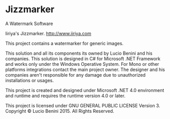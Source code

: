 # Jizzmarker
A Watermark Software

Iiriya's Jizzmarker.
http://www.iiriya.com

This project contains a watermarker for generic images.

This solution and all its components its owned by Lucio Benini and his companies.
This solution is designed in C# for Microsoft .NET Framework and works only under the Windows Operative System.
For Mono or other platforms integrations contact the main project owner.
The designer and his companies aren't responsible for any damage due to unauthorized installations or usages.

This project is created and designed under Microsoft .NET 4.0 environment and runtime and requires the runtime version 4.0 or later.

This project is licensed under GNU GENERAL PUBLIC LICENSE Version 3.
Copyright © Lucio Benini 2015. All Rights Reserved.
